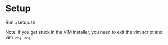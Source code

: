 # Setup

Run ./setup.sh

Note: if you get stuck in the VIM installer, you need to exit the vim script and vim `:wq :wq`

